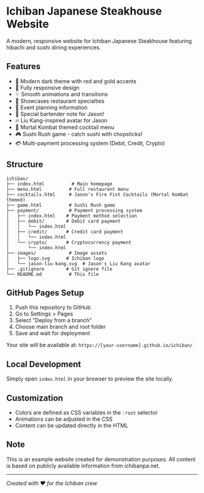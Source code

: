 # Ichiban Japanese Steakhouse Website

A modern, responsive website for Ichiban Japanese Steakhouse featuring hibachi and sushi dining experiences.

## Features

- 🎨 Modern dark theme with red and gold accents
- 📱 Fully responsive design
- ✨ Smooth animations and transitions
- 🍣 Showcases restaurant specialties
- 🎉 Event planning information
- 🍺 Special bartender note for Jason!
- 🔥 Liu Kang-inspired avatar for Jason
- 🍹 Mortal Kombat themed cocktail menu
- 🎮 Sushi Rush game - catch sushi with chopsticks!
- 💳 Multi-payment processing system (Debit, Credit, Crypto)

## Structure

```
ichiban/
├── index.html          # Main homepage
├── menu.html          # Full restaurant menu
├── cocktails.html     # Jason's Fire Fist Cocktails (Mortal Kombat themed)
├── game.html          # Sushi Rush game
├── payment/           # Payment processing system
│   ├── index.html    # Payment method selection
│   ├── debit/        # Debit card payment
│   │   └── index.html
│   ├── credit/       # Credit card payment
│   │   └── index.html
│   └── crypto/       # Cryptocurrency payment
│       └── index.html
├── images/            # Image assets
│   ├── logo.svg      # Ichiban logo
│   └── jason-liu-kang.svg  # Jason's Liu Kang avatar
├── .gitignore        # Git ignore file
└── README.md          # This file
```

## GitHub Pages Setup

1. Push this repository to GitHub
2. Go to Settings > Pages
3. Select "Deploy from a branch"
4. Choose main branch and root folder
5. Save and wait for deployment

Your site will be available at: `https://[your-username].github.io/ichiban/`

## Local Development

Simply open `index.html` in your browser to preview the site locally.

## Customization

- Colors are defined as CSS variables in the `:root` selector
- Animations can be adjusted in the CSS
- Content can be updated directly in the HTML

## Note

This is an example website created for demonstration purposes. All content is based on publicly available information from ichibanpa.net.

---

*Created with ❤️ for the Ichiban crew*